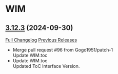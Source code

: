 # WIM

## [3.12.3](https://github.com/Legacy-of-Sylvanaar/wow-instant-messenger/tree/3.12.3) (2024-09-30)
[Full Changelog](https://github.com/Legacy-of-Sylvanaar/wow-instant-messenger/compare/3.12.2...3.12.3) [Previous Releases](https://github.com/Legacy-of-Sylvanaar/wow-instant-messenger/releases)

- Merge pull request #96 from Gogo1951/patch-1  
    Update WIM.toc  
- Update WIM.toc  
    Updated ToC Interface Version.  